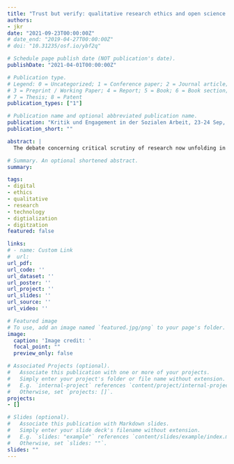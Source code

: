 ```yaml
---
title: "Trust but verify: qualitative research ethics and open science standards [Paper presentation]"
authors:
- jkr
date: "2021-09-23T00:00:00Z"
# date_end: "2019-04-27T00:00:00Z"
# doi: "10.31235/osf.io/ybf2q"

# Schedule page publish date (NOT publication's date).
publishDate: "2021-04-01T00:00:00Z"

# Publication type.
# Legend: 0 = Uncategorized; 1 = Conference paper; 2 = Journal article;
# 3 = Preprint / Working Paper; 4 = Report; 5 = Book; 6 = Book section;
# 7 = Thesis; 8 = Patent
publication_types: ["1"]

# Publication name and optional abbreviated publication name.
publication: "Kritik und Engagement in der Sozialen Arbeit, 23-24 Sep, Graz, Austria"
publication_short: ""

abstract: |
  The debate concerning critical scrutiny of research now unfolding in the qualitative research fields involves not only questions of data-gathering and subject-consent, but required "consent" from peers, administrative groups, funders of research, and a range of other stakeholders. Informed consent, therefore, involves and requires informing not only research subjects but a much larger set of groups with different informational needs and expectations. The trends towards expanding internationalization, multi-disciplinarity, and mixed- and multi-method approaches of research are only increasing the needs for researchers to engage in this complex epistemological, ethical, and legal potential quagmire. Rather than opposing institutionalized and formalized processes of scrutiny, qualitative researchers in Europe and Germany should embrace the possibility to engage in their design and the setting of Open Science standards for qualitative research. They can draw on the experience of quantitative researchers facing similar questions in recent decades in the call for reproducibility of research results and open access to data. This paper highlights the core challenges qualitative researchers face in an increasingly complex debate to receive informed consent from all key stakeholders in the conduct and publication of research, also touching the issues surrounding open data availability and reproducibility demands and proposes a checklist of standards for the design of institutionalized consent processes to avoid ethical check-boxing.

# Summary. An optional shortened abstract.
summary:

tags:
- digital
- ethics
- qualitative
- research
- technology
- digtialization
- digitzation
featured: false

links:
# - name: Custom Link
#  url:
url_pdf:
url_code: ''
url_dataset: ''
url_poster: ''
url_project: ''
url_slides: ''
url_source: ''
url_video: ''

# Featured image
# To use, add an image named `featured.jpg/png` to your page's folder.
image:
  caption: 'Image credit: '
  focal_point: ""
  preview_only: false

# Associated Projects (optional).
#   Associate this publication with one or more of your projects.
#   Simply enter your project's folder or file name without extension.
#   E.g. `internal-project` references `content/project/internal-project/index.md`.
#   Otherwise, set `projects: []`.
projects:
- []

# Slides (optional).
#   Associate this publication with Markdown slides.
#   Simply enter your slide deck's filename without extension.
#   E.g. `slides: "example"` references `content/slides/example/index.md`.
#   Otherwise, set `slides: ""`.
slides: ""
---
```

